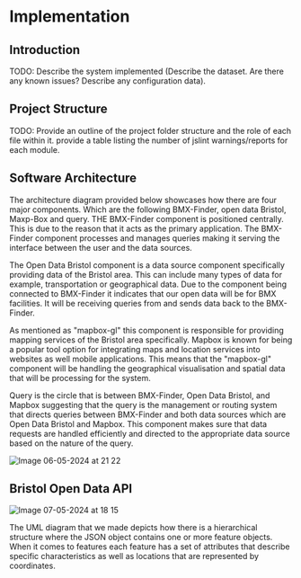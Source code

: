 # Implementation

## Introduction
TODO: Describe the system implemented (Describe the dataset. Are there any known issues? Describe any configuration data).

## Project Structure
TODO: Provide an outline of the project folder structure and the role of each file within it.
provide a table listing the number of jslint warnings/reports for each module.

## Software Architecture

The architecture diagram provided below showcases how there are four major components. Which are the following BMX-Finder, open data Bristol, Maxp-Box and query. 
THE BMX-Finder component is positioned centrally. This is due to the reason that it acts as the primary application. The BMX-Finder component processes and manages queries making it serving the interface between the user and the data sources. 

The Open Data Bristol component is a data source component specifically providing data of the Bristol area. This can include many types of data for example, transportation or geographical data. Due to the component being connected to BMX-Finder it indicates  that our open data will be for BMX facilities. It will be receiving queries from and sends data back to the BMX-Finder.

As mentioned as "mapbox-gl"  this component is responsible for providing mapping services of the Bristol area specifically. Mapbox is known for being a popular tool option for integrating maps and location services into websites as well mobile applications. This means that the "mapbox-gl" component will be handling the geographical visualisation and spatial data that will be processing for the system.

Query is the circle that is between BMX-Finder, Open Data Bristol, and Mapbox suggesting that the query is the management or routing system that directs queries between BMX-Finder and both data sources which are Open Data Bristol and Mapbox. This component makes sure that data requests are handled efficiently and directed to the appropriate data source based on the nature of the query.

![Image 06-05-2024 at 21 22](https://github.com/Lobst3rr/DLH-AA/assets/148768725/834b0a27-6ead-47f8-9bb0-184e7ccfa42e)


## Bristol Open Data API


![Image 07-05-2024 at 18 15](https://github.com/Lobst3rr/DLH-AA/assets/148768725/5dbd4f40-954e-49ac-86e2-16964f58b52a)

The UML diagram that we made depicts how there is a hierarchical structure where the JSON object contains one or more feature objects. When it comes to features each feature has a set of attributes that describe specific characteristics as well as locations that are represented by coordinates.

